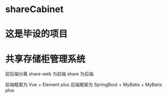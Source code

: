 # shareCabinet
# 这是毕设的项目
# 共享存储柜管理系统
 前后端分离
 share-web 为前端
 share 为后端
 
 前端框架为 Vue + Element plus
 后端框架为 SpringBoot + MyBatis + MyBatis plus
